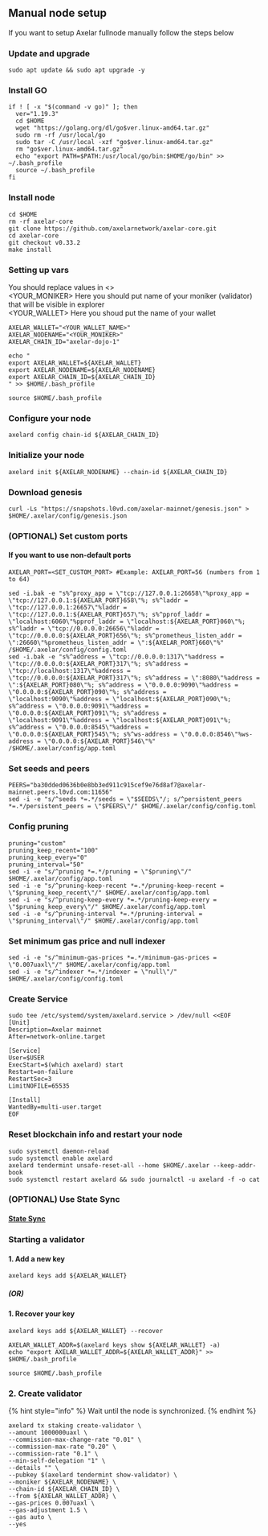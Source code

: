 ## Manual node setup
If you want to setup Axelar fullnode manually follow the steps below

### Update and upgrade
```
sudo apt update && sudo apt upgrade -y
```

### Install GO
```
if ! [ -x "$(command -v go)" ]; then
  ver="1.19.3"
  cd $HOME
  wget "https://golang.org/dl/go$ver.linux-amd64.tar.gz"
  sudo rm -rf /usr/local/go
  sudo tar -C /usr/local -xzf "go$ver.linux-amd64.tar.gz"
  rm "go$ver.linux-amd64.tar.gz"
  echo "export PATH=$PATH:/usr/local/go/bin:$HOME/go/bin" >> ~/.bash_profile
  source ~/.bash_profile
fi
```

### Install node
```
cd $HOME
rm -rf axelar-core
git clone https://github.com/axelarnetwork/axelar-core.git
cd axelar-core
git checkout v0.33.2
make install
```


### Setting up vars
You should replace values in <> <br />
<YOUR_MONIKER> Here you should put name of your moniker (validator) that will be visible in explorer <br />
<YOUR_WALLET> Here you shoud put the name of your wallet

```
AXELAR_WALLET="<YOUR_WALLET_NAME>"
AXELAR_NODENAME="<YOUR_MONIKER>"
AXELAR_CHAIN_ID="axelar-dojo-1"
```

```
echo "
export AXELAR_WALLET=${AXELAR_WALLET}
export AXELAR_NODENAME=${AXELAR_NODENAME}
export AXELAR_CHAIN_ID=${AXELAR_CHAIN_ID}
" >> $HOME/.bash_profile

source $HOME/.bash_profile
```


### Configure your node
```
axelard config chain-id ${AXELAR_CHAIN_ID}
```

### Initialize your node
```
axelard init ${AXELAR_NODENAME} --chain-id ${AXELAR_CHAIN_ID}
```

### Download genesis
```
curl -Ls "https://snapshots.l0vd.com/axelar-mainnet/genesis.json" > $HOME/.axelar/config/genesis.json
```

### (OPTIONAL) Set custom ports

#### If you want to use non-default ports
```
AXELAR_PORT=<SET_CUSTOM_PORT> #Example: AXELAR_PORT=56 (numbers from 1 to 64)
```
```
sed -i.bak -e "s%^proxy_app = \"tcp://127.0.0.1:26658\"%proxy_app = \"tcp://127.0.0.1:${AXELAR_PORT}658\"%; s%^laddr = \"tcp://127.0.0.1:26657\"%laddr = \"tcp://127.0.0.1:${AXELAR_PORT}657\"%; s%^pprof_laddr = \"localhost:6060\"%pprof_laddr = \"localhost:${AXELAR_PORT}060\"%; s%^laddr = \"tcp://0.0.0.0:26656\"%laddr = \"tcp://0.0.0.0:${AXELAR_PORT}656\"%; s%^prometheus_listen_addr = \":26660\"%prometheus_listen_addr = \":${AXELAR_PORT}660\"%" /$HOME/.axelar/config/config.toml
sed -i.bak -e "s%^address = \"tcp://0.0.0.0:1317\"%address = \"tcp://0.0.0.0:${AXELAR_PORT}317\"%; s%^address = \"tcp://localhost:1317\"%address = \"tcp://0.0.0.0:${AXELAR_PORT}317\"%; s%^address = \":8080\"%address = \":${AXELAR_PORT}080\"%; s%^address = \"0.0.0.0:9090\"%address = \"0.0.0.0:${AXELAR_PORT}090\"%; s%^address = \"localhost:9090\"%address = \"localhost:${AXELAR_PORT}090\"%; s%^address = \"0.0.0.0:9091\"%address = \"0.0.0.0:${AXELAR_PORT}091\"%; s%^address = \"localhost:9091\"%address = \"localhost:${AXELAR_PORT}091\"%; s%^address = \"0.0.0.0:8545\"%address = \"0.0.0.0:${AXELAR_PORT}545\"%; s%^ws-address = \"0.0.0.0:8546\"%ws-address = \"0.0.0.0:${AXELAR_PORT}546\"%" /$HOME/.axelar/config/app.toml
```


### Set seeds and peers
```
PEERS="ba30dded0636b0e8bb3ed911c915cef9e76d8af7@axelar-mainnet.peers.l0vd.com:11656"
sed -i -e "s/^seeds *=.*/seeds = \"$SEEDS\"/; s/^persistent_peers *=.*/persistent_peers = \"$PEERS\"/" $HOME/.axelar/config/config.toml
```

### Config pruning
```
pruning="custom"
pruning_keep_recent="100"
pruning_keep_every="0"
pruning_interval="50"
sed -i -e "s/^pruning *=.*/pruning = \"$pruning\"/" $HOME/.axelar/config/app.toml
sed -i -e "s/^pruning-keep-recent *=.*/pruning-keep-recent = \"$pruning_keep_recent\"/" $HOME/.axelar/config/app.toml
sed -i -e "s/^pruning-keep-every *=.*/pruning-keep-every = \"$pruning_keep_every\"/" $HOME/.axelar/config/app.toml
sed -i -e "s/^pruning-interval *=.*/pruning-interval = \"$pruning_interval\"/" $HOME/.axelar/config/app.toml
```

### Set minimum gas price and null indexer
```
sed -i -e "s/^minimum-gas-prices *=.*/minimum-gas-prices = \"0.007uaxl\"/" $HOME/.axelar/config/app.toml
sed -i -e "s/^indexer *=.*/indexer = \"null\"/" $HOME/.axelar/config/config.toml
```

### Create Service
```
sudo tee /etc/systemd/system/axelard.service > /dev/null <<EOF
[Unit]
Description=Axelar mainnet
After=network-online.target

[Service]
User=$USER
ExecStart=$(which axelard) start
Restart=on-failure
RestartSec=3
LimitNOFILE=65535

[Install]
WantedBy=multi-user.target
EOF
```

### Reset blockchain info and restart your node
```
sudo systemctl daemon-reload
sudo systemctl enable axelard
axelard tendermint unsafe-reset-all --home $HOME/.axelar --keep-addr-book
sudo systemctl restart axelard && sudo journalctl -u axelard -f -o cat
```

### (OPTIONAL) Use State Sync

#### [State Sync]()


### Starting a validator

#### 1. Add a new key
```
axelard keys add ${AXELAR_WALLET}
```
##### (OR)

#### 1. Recover your key
```
axelard keys add ${AXELAR_WALLET} --recover
```

```
AXELAR_WALLET_ADDR=$(axelard keys show ${AXELAR_WALLET} -a)
echo "export AXELAR_WALLET_ADDR=${AXELAR_WALLET_ADDR}" >> $HOME/.bash_profile

source $HOME/.bash_profile
```


### 2. Create validator

{% hint style="info" %}
Wait until the node is synchronized.
{% endhint %}

```
axelard tx staking create-validator \
--amount 1000000uaxl \
--commission-max-change-rate "0.01" \
--commission-max-rate "0.20" \
--commission-rate "0.1" \
--min-self-delegation "1" \
--details "" \
--pubkey $(axelard tendermint show-validator) \
--moniker ${AXELAR_NODENAME} \
--chain-id ${AXELAR_CHAIN_ID} \
--from ${AXELAR_WALLET_ADDR} \
--gas-prices 0.007uaxl \
--gas-adjustment 1.5 \
--gas auto \
--yes
```

